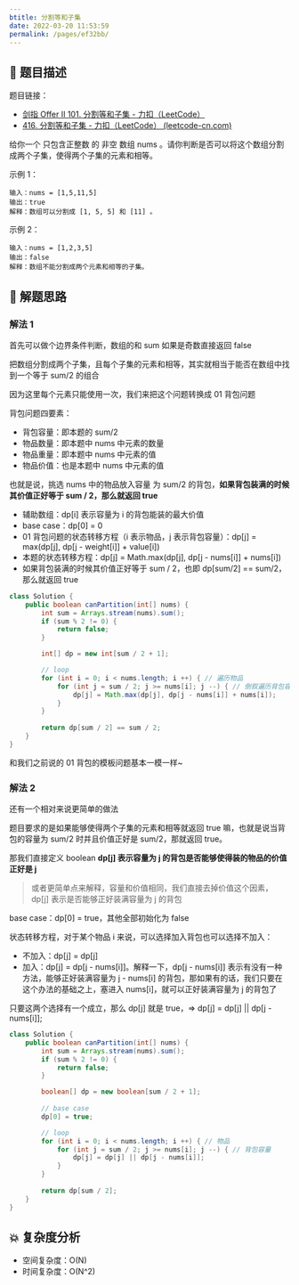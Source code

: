 ```yaml
---
btitle: 分割等和子集
date: 2022-03-20 11:53:59
permalink: /pages/ef32bb/
---
```

## 📃 题目描述

题目链接：

- [剑指 Offer II 101. 分割等和子集 - 力扣（LeetCode）](https://leetcode.cn/problems/NUPfPr/)
- [416. 分割等和子集 - 力扣（LeetCode） (leetcode-cn.com)](https://leetcode-cn.com/problems/partition-equal-subset-sum/)

给你一个 只包含正整数 的 非空 数组 nums 。请你判断是否可以将这个数组分割成两个子集，使得两个子集的元素和相等。

示例 1：

```
输入：nums = [1,5,11,5]
输出：true
解释：数组可以分割成 [1, 5, 5] 和 [11] 。
```

示例 2：

```
输入：nums = [1,2,3,5]
输出：false
解释：数组不能分割成两个元素和相等的子集。
```

## 🔔 解题思路

### 解法 1

首先可以做个边界条件判断，数组的和 sum 如果是奇数直接返回 false

把数组分割成两个子集，且每个子集的元素和相等，其实就相当于能否在数组中找到一个等于 sum/2 的组合

因为这里每个元素只能使用一次，我们来把这个问题转换成 01 背包问题

背包问题四要素：

- 背包容量：即本题的 sum/2
- 物品数量：即本题中 nums 中元素的数量
- 物品重量：即本题中 nums 中元素的值
- 物品价值：也是本题中 nums 中元素的值

也就是说，挑选 nums 中的物品放入容量 为 sum/2 的背包，**如果背包装满的时候其价值正好等于 sum / 2，那么就返回 true**

- 辅助数组：dp[i] 表示容量为 i 的背包能装的最大价值
- base case：dp[0] = 0
- 01 背包问题的状态转移方程（i 表示物品，j 表示背包容量）：dp[j] = max(dp[j], dp[j - weight[i]] + value[i])
- 本题的状态转移方程：dp[j] = Math.max(dp[j], dp[j - nums[i]] + nums[i])
- 如果背包装满的时候其价值正好等于 sum / 2，也即 dp[sum/2] == sum/2，那么就返回 true 


```java
class Solution {
    public boolean canPartition(int[] nums) {
        int sum = Arrays.stream(nums).sum();
        if (sum % 2 != 0) {
            return false;
        }

        int[] dp = new int[sum / 2 + 1];

        // loop
        for (int i = 0; i < nums.length; i ++) { // 遍历物品
            for (int j = sum / 2; j >= nums[i]; j --) { // 倒叙遍历背包容量
                dp[j] = Math.max(dp[j], dp[j - nums[i]] + nums[i]);
            }
        }
        
        return dp[sum / 2] == sum / 2;
    }
}
```

和我们之前说的 01 背包的模板问题基本一模一样~

### 解法 2

还有一个相对来说更简单的做法

题目要求的是如果能够使得两个子集的元素和相等就返回 true 嘛，也就是说当背包的容量为 sum/2 时并且价值正好是 sum/2，那就返回 true。

那我们直接定义 boolean **dp[j] 表示容量为 j 的背包是否能够使得装的物品的价值正好是 j**

> 或者更简单点来解释，容量和价值相同，我们直接去掉价值这个因素，dp[j] 表示是否能够正好装满容量为 j 的背包

base case：dp[0] = true，其他全部初始化为 false

状态转移方程，对于某个物品 i 来说，可以选择加入背包也可以选择不加入：

- 不加入：dp[j] = dp[j]
- 加入：dp[j] = dp[j - nums[i]]。解释一下，dp[j - nums[i]] 表示有没有一种方法，能够正好装满容量为 j - nums[i] 的背包，那如果有的话，我们只要在这个办法的基础之上，塞进入 nums[i]，就可以正好装满容量为 j 的背包了

只要这两个选择有一个成立，那么 dp[j] 就是 true，=> dp[j] = dp[j] || dp[j - nums[i]];

```java
class Solution {
    public boolean canPartition(int[] nums) {
        int sum = Arrays.stream(nums).sum();
        if (sum % 2 != 0) {
            return false;
        }

        boolean[] dp = new boolean[sum / 2 + 1];
        
        // base case
        dp[0] = true;

        // loop
        for (int i = 0; i < nums.length; i ++) { // 物品
            for (int j = sum / 2; j >= nums[i]; j --) { // 背包容量
                dp[j] = dp[j] || dp[j - nums[i]];
            }
        }
        
        return dp[sum / 2];
    }
}
```

## 💥 复杂度分析

- 空间复杂度：O(N)
- 时间复杂度：O(N^2)

